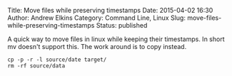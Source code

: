 Title: Move files while preserving timestamps
Date: 2015-04-02 16:30
Author: Andrew Elkins
Category: Command Line, Linux
Slug: move-files-while-preserving-timestamps
Status: published

A quick way to move files in linux while keeping their timestamps. In
short mv doesn't support this. The work around is to copy instead.

~~~~  
cp -p -r -l source/date target/  
rm -rf source/data  
~~~~
